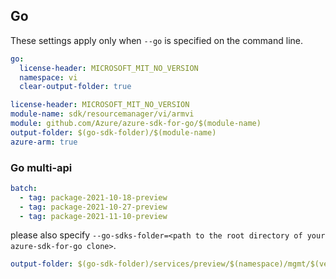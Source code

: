 ## Go

These settings apply only when `--go` is specified on the command line.

```yaml $(go) && !$(track2)
go:
  license-header: MICROSOFT_MIT_NO_VERSION
  namespace: vi
  clear-output-folder: true
```

``` yaml $(go) && $(track2)
license-header: MICROSOFT_MIT_NO_VERSION
module-name: sdk/resourcemanager/vi/armvi
module: github.com/Azure/azure-sdk-for-go/$(module-name)
output-folder: $(go-sdk-folder)/$(module-name)
azure-arm: true
```

### Go multi-api

``` yaml $(go) && $(multiapi)
batch:
  - tag: package-2021-10-18-preview
  - tag: package-2021-10-27-preview
  - tag: package-2021-11-10-preview


```
please also specify `--go-sdks-folder=<path to the root directory of your azure-sdk-for-go clone>`.

```yaml $(go)
output-folder: $(go-sdk-folder)/services/preview/$(namespace)/mgmt/$(version)/$(namespace)
```

